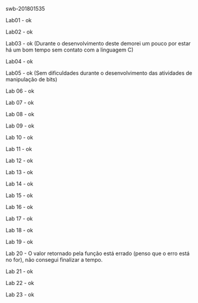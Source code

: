 swb-201801535

Lab01 - ok  

Lab02 - ok  

Lab03 - ok (Durante o desenvolvimento deste demorei um pouco por estar há um bom tempo sem contato com a linguagem C)  

Lab04 - ok

Lab05 - ok (Sem dificuldades durante o desenvolvimento das atividades de manipulação de bits)

Lab 06 - ok

Lab 07 - ok 

Lab 08 - ok

Lab 09 - ok

Lab 10 - ok

Lab 11 - ok

Lab 12 - ok

Lab 13 - ok

Lab 14 - ok

Lab 15 - ok

Lab 16 - ok

Lab 17 - ok

Lab 18 - ok

Lab 19 - ok

Lab 20 - O valor retornado pela função está errado (penso que o erro está no for), não consegui finalizar a tempo.

Lab 21 - ok

Lab 22 - ok

Lab 23 - ok